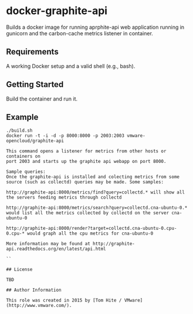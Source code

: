 # docker-graphite-api

Builds a docker image for running aprphite-api web application running in
gunicorn and the carbon-cache metrics listener in container.

## Requirements

A working Docker setup and a valid shell (e.g., bash).

## Getting Started
Build the container and run it.

## Example

```
./build.sh
docker run -t -i -d -p 8000:8000 -p 2003:2003 vmware-opencloud/graphite-api

This command opens a listener for metrics from other hosts or containers on
port 2003 and starts up the graphite api webapp on port 8000. 

Sample queries:
Once the graphite-api is installed and colecting metrics from some source (such as collectd) queries may be made. Some samples:

http://graphite-api:8000/metrics/find?query=collectd.* will show all the servers feeding metrics through collectd

http://graphite-api:8000/metrics/search?query=collectd.cna-ubuntu-0.* would list all the metrics collected by collectd on the server cna-ubuntu-0

http://graphite-api:8000/render?target=collectd.cna-ubuntu-0.cpu-0.cpu-* would graph all the cpu metrics for cna-ubuntu-0

More information may be found at http://graphite-api.readthedocs.org/en/latest/api.html

``

## License

TBD

## Author Information

This role was created in 2015 by [Tom Hite / VMware](http://www.vmware.com/).
